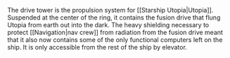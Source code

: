 The drive tower is the propulsion system for [[Starship Utopia|Utopia]]. Suspended at the center of the ring, it contains the fusion drive that flung Utopia from earth out into the dark. The heavy shielding necessary to protect [[Navigation|nav crew]] from radiation from the fusion drive meant that it also now contains some of the only functional computers left on the ship. It is only accessible from the rest of the ship by elevator.
